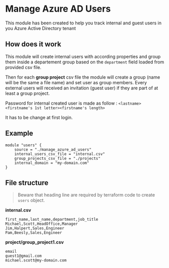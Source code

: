 # Manage Azure AD Users

This module has been created to help you track internal and guest users in you Azure Active Directory tenant

## How does it work

This module will create internal users with according properties and group them inside a departement group based on the `department` field loaded from provided csv file.


Then for each **group project** csv file the module will create a group (name will be the same a file name) and set user as group members. Every external users will received an invitation (guest user) if they are part of at least a group project.


Password for internal created user is made as follow : `<lastname><firstname's 1st letter><firstname's length>`

It has to be change at first login.

## Example

```hcl
module "users" {
    source = "./manage_azure_ad_users"
    internal_users_csv_file = "internal.csv"
    group_projects_csv_file = "./projects"
    internal_domain = "my-domain.com"
}
```

## File structure 

> Beware that heading line are required by terraform code to create `users` object.

**internal.csv**
```
first_name,last_name,department,job_title
Michael,Scott,HeadOffice,Manager
Jim,Halpert,Sales,Engineer
Pam,Beesly,Sales,Engineer
```

**project/group_project1.csv**
```
email
guest1@gmail.com
michael.scott@my-domain.com
```